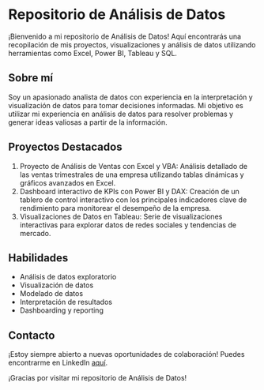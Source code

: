 # Repositorio de Análisis de Datos

¡Bienvenido a mi repositorio de Análisis de Datos! Aquí encontrarás una recopilación de mis proyectos, visualizaciones y análisis de datos utilizando herramientas como Excel, Power BI, Tableau y SQL.

## Sobre mí
Soy un apasionado analista de datos con experiencia en la interpretación y visualización de datos para tomar decisiones informadas. Mi objetivo es utilizar mi experiencia en análisis de datos para resolver problemas y generar ideas valiosas a partir de la información.

## Proyectos Destacados
1. Proyecto de Análisis de Ventas con Excel y VBA: Análisis detallado de las ventas trimestrales de una empresa utilizando tablas dinámicas y gráficos avanzados en Excel.
2. Dashboard interactivo de KPIs con Power BI y DAX: Creación de un tablero de control interactivo con los principales indicadores clave de rendimiento para monitorear el desempeño de la empresa.
3. Visualizaciones de Datos en Tableau: Serie de visualizaciones interactivas para explorar datos de redes sociales y tendencias de mercado.

## Habilidades
- Análisis de datos exploratorio
- Visualización de datos
- Modelado de datos
- Interpretación de resultados
- Dashboarding y reporting

## Contacto
¡Estoy siempre abierto a nuevas oportunidades de colaboración! Puedes encontrarme en LinkedIn [aquí](https://www.linkedin.com/in/jos%C3%A9-carlos-letona-turcios/).

¡Gracias por visitar mi repositorio de Análisis de Datos!


